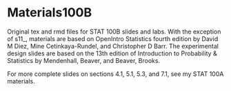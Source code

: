 # Materials100B

Original tex and rmd files for STAT 100B slides and labs. With the exception of s11_, materials are based on OpenIntro Statistics fourth edition by David M Diez, Mine Cetinkaya-Rundel, and Christopher D Barr. The experimental design slides are based on the 13th edition of Introduction to Probability & Statistics by Mendenhall, Beaver, and Beaver, Brooks.

For more complete slides on sections 4.1, 5.1, 5.3, and 7.1, see my STAT 100A materials.
